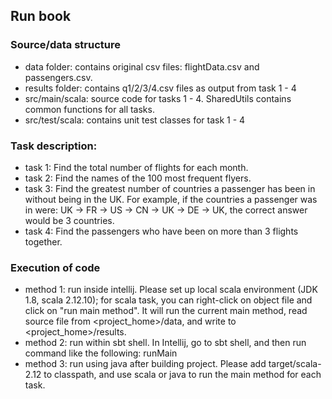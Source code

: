 ## Run book
### Source/data structure

- data folder: contains original csv files: flightData.csv and passengers.csv. 
- results folder: contains q1/2/3/4.csv files as output from task 1 - 4
- src/main/scala: source code for tasks 1 - 4. SharedUtils contains common functions for all tasks. 
- src/test/scala: contains unit test classes for task 1 - 4


### Task description:
- task 1: Find the total number of flights for each month.
- task 2: Find the names of the 100 most frequent flyers.
- task 3: Find the greatest number of countries a passenger has been in without being in the UK. For example, if the countries a passenger was in were: UK -> FR -> US -> CN -> UK -> DE -> UK, the correct answer would be 3 countries.
- task 4: Find the passengers who have been on more than 3 flights together.

### Execution of code 
- method 1: run inside intellij. Please set up local scala environment (JDK 1.8, scala 2.12.10); for scala task, you can right-click on object file and click on "run main method". It will run the current main method, read source file from <project_home>/data, and write to <project_home>/results.
- method 2: run within sbt shell. In Intellij, go to sbt shell, and then run command like the following: runMain <class with main method>
- method 3: run using java after building project. Please add target/scala-2.12 to classpath, and use scala or java to run the main method for each task. 
